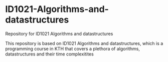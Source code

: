 # ID1021-Algorithms-and-datastructures
Repository for ID1021 Algorithms and datastructures

This repository is based on ID1021 Algorithms and datastructures, which is a programming course in KTH that covers a plethora of algorithms, datastructures and their time complexitites
